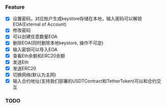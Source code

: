 ### Feature
- [x] 设置密码，对应账户生成keystore存储在本地，输入密码可以解锁EOA(External of Account)
- [x] 修改密码
- [x] 可以创建任意数量EOA
- [x] 删除EOA(同时删除本地keystore, 操作不可逆)
- [x] 输入密钥可以导入EOA
- [x] 查看Eth余额和ERC20余额
- [x] 发送Eth
- [x] 发送ERC20
- [x] 切换网络(默认为主网)
- [x] 输入合约地址(支持我们部署的USDTContract和TetherToken)可以和合约交互

### TODO
